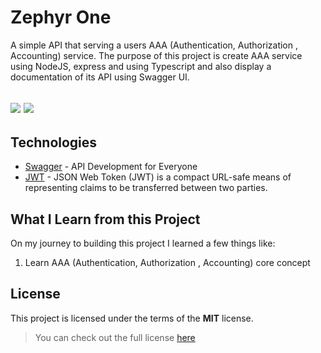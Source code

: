 # Zephyr One
A simple API that serving a users AAA (Authentication, Authorization , Accounting) service. The purpose of this project is create AAA service using NodeJS, express and using Typescript and also display a documentation of its API using Swagger UI. 

![](https://img.shields.io/badge/Version-1.0.0-informational?style=flat&logo=<LOGO_NAME>&logoColor=white&color=2bbc8a)
![](https://img.shields.io/badge/Build-Sucess-informational?style=flat&logo=<LOGO_NAME>&logoColor=white&color=2bbc8a)
---

## Technologies

* [Swagger](https://swagger.io/) - API Development
for Everyone
* [JWT](https://jwt.io/) - JSON Web Token (JWT) is a compact URL-safe means of representing claims to be transferred between two parties. 

## What I Learn from this Project 
On my journey to building this project I learned a few things like:

1. Learn AAA (Authentication, Authorization , Accounting) core concept

## License
This project is licensed under the terms of the **MIT** license.
>You can check out the full license [here](https://github.com/rasatmaja/zephyr-one/blob/main/LICENSE)   